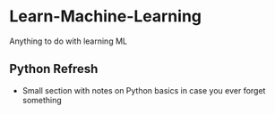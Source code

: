 # Learn-Machine-Learning
Anything to do with learning ML

## Python Refresh

- Small section with notes on Python basics in case you ever forget something
